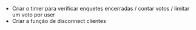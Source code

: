 - Criar o timer para verificar enquetes encerradas / contar votos / limitar um voto por user
- Criar a função de disconnect clientes